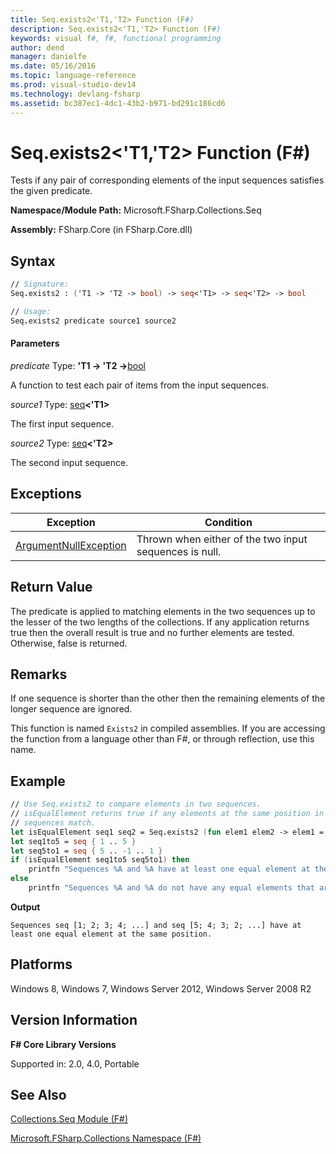 ```yaml
---
title: Seq.exists2<'T1,'T2> Function (F#)
description: Seq.exists2<'T1,'T2> Function (F#)
keywords: visual f#, f#, functional programming
author: dend
manager: danielfe
ms.date: 05/16/2016
ms.topic: language-reference
ms.prod: visual-studio-dev14
ms.technology: devlang-fsharp
ms.assetid: bc387ec1-4dc1-43b2-b971-bd291c186cd6
---
```


# Seq.exists2<'T1,'T2> Function (F#)

Tests if any pair of corresponding elements of the input sequences satisfies the given predicate.

**Namespace/Module Path:** Microsoft.FSharp.Collections.Seq

**Assembly:** FSharp.Core (in FSharp.Core.dll)


## Syntax

```fsharp
// Signature:
Seq.exists2 : ('T1 -> 'T2 -> bool) -> seq<'T1> -> seq<'T2> -> bool

// Usage:
Seq.exists2 predicate source1 source2
```

#### Parameters
*predicate*
Type: **'T1 -&gt; 'T2 -&gt;**[bool](https://msdn.microsoft.com/library/89c0cf9c-49ce-4207-a3be-555851a67dd5)


A function to test each pair of items from the input sequences.


*source1*
Type: [seq](https://msdn.microsoft.com/library/2f0c87c6-8a0d-4d33-92a6-10d1d037ce75)**&lt;'T1&gt;**


The first input sequence.


*source2*
Type: [seq](https://msdn.microsoft.com/library/2f0c87c6-8a0d-4d33-92a6-10d1d037ce75)**&lt;'T2&gt;**


The second input sequence.

## Exceptions
|Exception|Condition|
|----|----|
|[ArgumentNullException](https://msdn.microsoft.com/library/system.argumentnullexception.aspx)|Thrown when either of the two input sequences is null.|

## Return Value
The predicate is applied to matching elements in the two sequences up to the lesser of the two lengths of the collections. If any application returns true then the overall result is true and no further elements are tested. Otherwise, false is returned.

## Remarks
If one sequence is shorter than the other then the remaining elements of the longer sequence are ignored.

This function is named `Exists2` in compiled assemblies. If you are accessing the function from a language other than F#, or through reflection, use this name.

## Example

```fsharp
// Use Seq.exists2 to compare elements in two sequences.
// isEqualElement returns true if any elements at the same position in two supplied
// sequences match.
let isEqualElement seq1 seq2 = Seq.exists2 (fun elem1 elem2 -> elem1 = elem2) seq1 seq2
let seq1to5 = seq { 1 .. 5 }
let seq5to1 = seq { 5 .. -1 .. 1 }
if (isEqualElement seq1to5 seq5to1) then
    printfn "Sequences %A and %A have at least one equal element at the same position." seq1to5 seq5to1
else
    printfn "Sequences %A and %A do not have any equal elements that are at the same position." seq1to5 seq5to1
```

**Output**

```
Sequences seq [1; 2; 3; 4; ...] and seq [5; 4; 3; 2; ...] have at least one equal element at the same position.
```

## Platforms
Windows 8, Windows 7, Windows Server 2012, Windows Server 2008 R2


## Version Information
**F# Core Library Versions**

Supported in: 2.0, 4.0, Portable


## See Also
[Collections.Seq Module &#40;F&#35;&#41;](Collections.Seq-Module-%5BFSharp%5D.md)

[Microsoft.FSharp.Collections Namespace &#40;F&#35;&#41;](Microsoft.FSharp.Collections-Namespace-%5BFSharp%5D.md)
